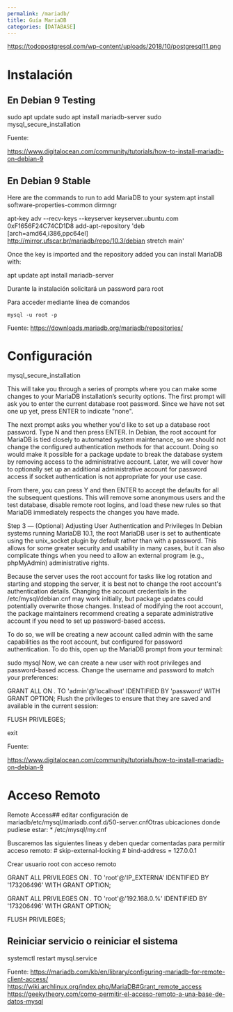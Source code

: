 ```yaml
---
permalink: /mariadb/
title: Guía MariaDB
categories: [DATABASE]
---
```


https://todopostgresql.com/wp-content/uploads/2018/10/postgresql11.png


# Instalación

## En Debian 9 Testing

sudo apt update
sudo apt install mariadb-server
sudo mysql_secure_installation

Fuente:

https://www.digitalocean.com/community/tutorials/how-to-install-mariadb-on-debian-9

## En Debian 9 Stable

Here are the commands to run to add MariaDB to your system:apt install software-properties-common dirmngr

apt-key adv --recv-keys --keyserver keyserver.ubuntu.com 0xF1656F24C74CD1D8
add-apt-repository 'deb [arch=amd64,i386,ppc64el] http://mirror.ufscar.br/mariadb/repo/10.3/debian stretch main'


Once the key is imported and the repository added you can install MariaDB with:

apt update
apt install mariadb-server


Durante la instalación solicitará un password para root

Para acceder mediante línea de comandos

    mysql -u root -p

Fuente: https://downloads.mariadb.org/mariadb/repositories/

# Configuración

mysql_secure_installation

This will take you through a series of prompts where you can make some changes to your MariaDB installation’s security options. 
The first prompt will ask you to enter the current database root password. Since we have not set one up yet, press ENTER to indicate "none".

The next prompt asks you whether you'd like to set up a database root password. Type N and then press ENTER. In Debian, the root account for MariaDB is tied closely to automated system maintenance, so we should not change the configured authentication methods for that account. Doing so would make it possible for a package update to break the database system by removing access to the administrative account. Later, we will cover how to optionally set up an additional administrative account for password access if socket authentication is not appropriate for your use case.

From there, you can press Y and then ENTER to accept the defaults for all the subsequent questions. This will remove some anonymous users and the test database, disable remote root logins, and load these new rules so that MariaDB immediately respects the changes you have made.


Step 3 — (Optional) Adjusting User Authentication and Privileges
In Debian systems running MariaDB 10.1, the root MariaDB user is set to authenticate using the unix_socket plugin by default rather than with a password. This allows for some greater security and usability in many cases, but it can also complicate things when you need to allow an external program (e.g., phpMyAdmin) administrative rights.

Because the server uses the root account for tasks like log rotation and starting and stopping the server, it is best not to change the root account's authentication details. Changing the account credentials in the /etc/mysql/debian.cnf may work initially, but package updates could potentially overwrite those changes. Instead of modifying the root account, the package maintainers recommend creating a separate administrative account if you need to set up password-based access.

To do so, we will be creating a new account called admin with the same capabilities as the root account, but configured for password authentication. To do this, open up the MariaDB prompt from your terminal:

sudo mysql
Now, we can create a new user with root privileges and password-based access. Change the username and password to match your preferences:

GRANT ALL ON *.* TO 'admin'@'localhost' IDENTIFIED BY 'password' WITH GRANT OPTION;
Flush the privileges to ensure that they are saved and available in the current session:

FLUSH PRIVILEGES;

exit

Fuente:

https://www.digitalocean.com/community/tutorials/how-to-install-mariadb-on-debian-9

# Acceso Remoto

Remote Access## editar configuración de mariadb/etc/mysql/mariadb.conf.d/50-server.cnfOtras ubicaciones donde pudiese estar:
	* /etc/mysql/my.cnf

Buscaremos las siguientes líneas y deben quedar comentadas para permitir acceso remoto:    # skip-external-locking    # bind-address = 127.0.0.1



Crear usuario root con acceso remoto

GRANT ALL PRIVILEGES ON *.* TO 'root'@'IP_EXTERNA' IDENTIFIED BY '173206496' WITH GRANT OPTION;

GRANT ALL PRIVILEGES ON *.* TO 'root'@'192.168.0.%' IDENTIFIED BY '173206496' WITH GRANT OPTION;

FLUSH PRIVILEGES;

## Reiniciar servicio o reiniciar el sistema

systemctl restart mysql.service

Fuente:
https://mariadb.com/kb/en/library/configuring-mariadb-for-remote-client-access/
https://wiki.archlinux.org/index.php/MariaDB#Grant_remote_access
https://geekytheory.com/como-permitir-el-acceso-remoto-a-una-base-de-datos-mysql
